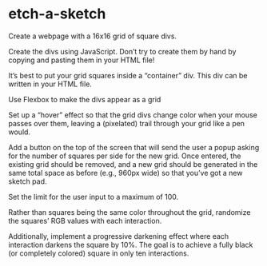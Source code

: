 # etch-a-sketch

Create a webpage with a 16x16 grid of square divs.

Create the divs using JavaScript. Don’t try to create them by hand by copying and pasting them in your HTML file!

It’s best to put your grid squares inside a “container” div. This div can be written in your HTML file.

Use Flexbox to make the divs appear as a grid 

Set up a “hover” effect so that the grid divs change color when your mouse passes over them, leaving a (pixelated) trail through your grid like a pen would.

Add a button on the top of the screen that will send the user a popup asking for the number of squares per side for the new grid. Once entered, the existing grid should be removed, and a new grid should be generated in the same total space as before (e.g., 960px wide) so that you’ve got a new sketch pad.

Set the limit for the user input to a maximum of 100.

Rather than squares being the same color throughout the grid, randomize the squares’ RGB values with each interaction.

Additionally, implement a progressive darkening effect where each interaction darkens the square by 10%. The goal is to achieve a fully black (or completely colored) square in only ten interactions.